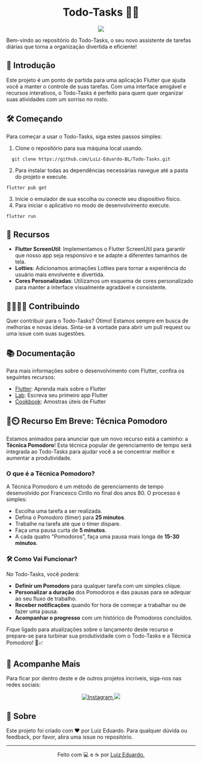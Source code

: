 <h1 align="center"> Todo-Tasks 📝✨ </h1>  

<p align="center">
<img src="http://img.shields.io/static/v1?label=STATUS&message=EM%20DESENVOLVIMENTO&color=GREEN&style=for-the-badge"/>
</p>

Bem-vindo ao repositório do Todo-Tasks, o seu novo assistente de tarefas diárias que torna a organização divertida e eficiente!

## 🚀 Introdução

Este projeto é um ponto de partida para uma aplicação Flutter que ajuda você a manter o controle de suas tarefas. Com uma interface amigável e recursos interativos, o Todo-Tasks é perfeito para quem quer organizar suas atividades com um sorriso no rosto.

## 🛠️ Começando

Para começar a usar o Todo-Tasks, siga estes passos simples:

1. Clone o repositório para sua máquina local usando.

```shell
  git clone https://github.com/Luiz-Eduardo-BL/Todo-Tasks.git
```

2. Para instalar todas as dependências necessárias navegue até a pasta do projeto e execute.

```shell
flutter pub get
```

3. Inicie o emulador de sua escolha ou conecte seu dispositivo físico.
4. Para iniciar o aplicativo no modo de desenvolvimento execute.

```shell
flutter run
```

## 🌟 Recursos

- **Flutter ScreenUtil**: Implementamos o Flutter ScreenUtil para garantir que nosso app seja responsivo e se adapte a diferentes tamanhos de tela.
- **Lotties**: Adicionamos animações Lotties para tornar a experiência do usuário mais envolvente e divertida.
- **Cores Personalizadas**: Utilizamos um esquema de cores personalizado para manter a interface visualmente agradável e consistente.

## 🫱🏿‍🫲🏾 Contribuindo

Quer contribuir para o Todo-Tasks? Ótimo! Estamos sempre em busca de melhorias e novas ideias. Sinta-se à vontade para abrir um pull request ou uma issue com suas sugestões.

## 📚 Documentação

Para mais informações sobre o desenvolvimento com Flutter, confira os seguintes recursos:

- [Flutter](https://flutter.dev/): Aprenda mais sobre o Flutter
- [Lab](https://flutlab.io/): Escreva seu primeiro app Flutter
- [Cookbook](https://docs.flutter.dev/cookbook): Amostras úteis de Flutter

## 🍅⏲️ Recurso Em Breve: Técnica Pomodoro

Estamos animados para anunciar que um novo recurso está a caminho: a **Técnica Pomodoro**! Esta técnica popular de gerenciamento de tempo será integrada ao Todo-Tasks para ajudar você a se concentrar melhor e aumentar a produtividade.

### O que é a Técnica Pomodoro?

A Técnica Pomodoro é um método de gerenciamento de tempo desenvolvido por Francesco Cirillo no final dos anos 80. O processo é simples:

- Escolha uma tarefa a ser realizada.
- Defina o Pomodoro (timer) para **25 minutos**.
- Trabalhe na tarefa até que o timer dispare.
- Faça uma pausa curta de **5 minutos**.
- A cada quatro "Pomodoros", faça uma pausa mais longa de **15-30 minutos**.

### 🛠️ Como Vai Funcionar?

No Todo-Tasks, você poderá:

- **Definir um Pomodoro** para qualquer tarefa com um simples clique.
- **Personalizar a duração** dos Pomodoros e das pausas para se adequar ao seu fluxo de trabalho.
- **Receber notificações** quando for hora de começar a trabalhar ou de fazer uma pausa.
- **Acompanhar o progresso** com um histórico de Pomodoros concluídos.

Fique ligado para atualizações sobre o lançamento deste recurso e prepare-se para turbinar sua produtividade com o Todo-Tasks e a Técnica Pomodoro! 🚀📈

## 📲 Acompanhe Mais

Para ficar por dentro deste e de outros projetos incríveis, siga-nos nas redes sociais:

  <div align="center">
    <a href="https://www.instagram.com/lima_ofc/" target="_blank">
      <img alt="Instagram" src="https://img.shields.io/badge/-Instagram-%23E4405F?style=for-the-badge&logo=instagram&logoColor=white&target="_blank" />
    </a>
    <a href="https://www.tiktok.com/@um.simples.dev/" target="_blank"><img src="https://img.shields.io/badge/-TikTok-%23000000?style=for-the-badge&logo=tiktok&logoColor=white" target="_blank"></a>
  </div>

## 📖 Sobre

Este projeto foi criado com ❤️ por Luiz Eduardo. Para qualquer dúvida ou feedback, por favor, abra uma issue no repositório.

---

<div align="center">
Feito com 💻 e ☕ por
  <a href="https://github.com/Luiz-Eduardo-BL)">Luiz Eduardo.</a>

</div>
